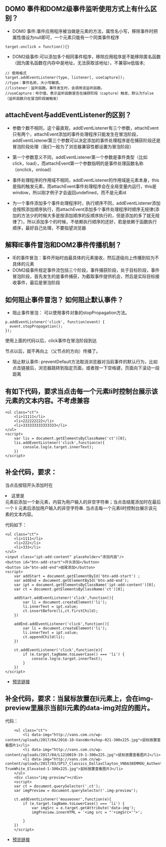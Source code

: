 ## DOM0 事件和DOM2级事件监听使用方式上有什么区别？
- DOM0 事件:事件应用程序被当做是元素的方法，属性名小写，移除事件时把属性值设为null即可，一个元素只能有一个同类事件程序

```
target.onclick = function(){}
```
- DOM2级事件:可以添加多个相同事件程序，移除应用程序是不能移除匿名函数（因为匿名函数在内存中是地址，无法获取该地址），不兼容ie低版本;

```
// 使用格式
target.addEventListener(type, listener[, useCapture]);
//type：事件名称，大小写敏感。
//listener：监听函数。事件发生时，会调用该监听函数。
//useCapture：布尔值，表示监听函数是否在捕获阶段（capture）触发，默认为false（监听函数只在冒泡阶段被触发）
```

## attachEvent与addEventListener的区别？
- 参数个数不相同，这个最直观，addEventListener有三个参数，attachEvent只有两个，attachEvent添加的事件处理程序只能发生在冒泡阶段，addEventListener第三个参数可以决定添加的事件处理程序是在捕获阶段还是冒泡阶段处理（我们一般为了浏览器兼容性都设置为冒泡阶段）

- 第一个参数意义不同，addEventListener第一个参数是事件类型（比如click，load），而attachEvent第一个参数指明的是事件处理函数名称（onclick，onload）

- 事件处理程序的作用域不相同，addEventListener的作用域是元素本身，this是指的触发元素，而attachEvent事件处理程序会在全局变量内运行，this是window，所以刚才例子才会返回undefined，而不是元素id

- 为一个事件添加多个事件处理程序时，执行顺序不同，addEventListener添加会按照添加顺序执行，而attachEvent添加多个事件处理程序时顺序无规律(添加的方法少的时候大多是按添加顺序的反顺序执行的，但是添加的多了就无规律了)，所以添加多个的时候，不依赖执行顺序的还好，若是依赖于函数执行顺序，最好自己处理，不要指望浏览器

## 解释IE事件冒泡和DOM2事件传播机制？
- IE的事件冒泡：事件开始时由最具体的元素接收，然后逐级向上传播到较为不具体的元素
- DOM2级事件规定事件流包括三个阶段，事件捕获阶段，处于目标阶段，事件冒泡阶段，首先发生的是事件捕获，为截取事件提供机会，然后是实际目标接收事件，最后是冒泡阶段

## 如何阻止事件冒泡？ 如何阻止默认事件？
- 阻止事件冒泡：
可以使用事件对象的stopPropagation方法。

```
p.addEventListener('click', function(event) {
  event.stopPropagation();
});
```
使用上面的代码以后，click事件在冒泡阶段到达<p>节点以后，就不再向上（父节点的方向）传播了。
- 阻止默认事件:
preventDefault方法取消浏览器对当前事件的默认行为，比如点击链接后，浏览器跳转到指定页面，或者按一下空格键，页面向下滚动一段距离

## 有如下代码，要求当点击每一个元素li时控制台展示该元素的文本内容。不考虑兼容

```
<ul class="ct">
    <li>11111</li>
    <li>222222222</li>
    <li>333333333333333</li>
</ul>
<script>
	var lis = document.getElementsByClassName('ct')[0];
	lis.addEventListener('click',function(e){
		console.log(e.target.innerText);
	})
</script>
```


## 补全代码，要求：

当点击按钮开头添加时在<li>这里是</li>元素前添加一个新元素，内容为用户输入的非空字符串；当点击结尾添加时在最后一个 li 元素后添加用户输入的非空字符串.
当点击每一个元素li时控制台展示该元素的文本内容。

代码如下：

```
<ul class="ct">
    <li>1111</li>
    <li>222</li>
    <li>333</li>
</ul>
<input class="ipt-add-content" placeholder="添加内容"/>
<button id="btn-add-start">开头添加</button>
<button id="btn-add-end">结尾添加</button>
<script>
	var addStart = document.getElementById('btn-add-start')	;
	var addEnd = document.getElementById('btn-add-end');
	var ipt = document.getElementsByClassName('ipt-add-content')[0];
	var ct = document.getElementsByClassName('ct')[0];

	addStart.addEventListener('click',function(){
		var li = document.createElement('li');
		li.innerText = ipt.value;
		ct.insertBefore(li,ct.firstChild);
	})

	addEnd.addEventListener('click',function(){
		var li = document.createElement('li');
		li.innerText = ipt.value;
		ct.appendChild(li);
	})

	ct.addEventListener('click',function(e){
		if (e.target.tagName.toLowerCase() === 'li') {
			console.log(e.target.innerText);
		}
	})
</script>
```
- [预览链接](https://yoowinsu.github.io/demos/just-demos/%E6%B7%BB%E5%8A%A0%E5%85%83%E7%B4%A0.html)


## 补全代码，要求：当鼠标放置在li元素上，会在img-preview里展示当前li元素的data-img对应的图片。
代码：

```
	<ul class="ct">
    	<li data-img="http://vans.com.cn/wp-content/uploads/2017/04/2016-10-VansWorkshop-021-300x225.jpg">鼠标放置查看图片1</li>
    	<li data-img="http://vans.com.cn/wp-content/uploads/2017/04/L1210019-19-1-300x225.jpg">鼠标放置查看图片2</li>
    	<li data-img="http://vans.com.cn/wp-content/uploads/2017/03/SP17_Classics_DallasClayton_VN0A38EMMOU_Authentic_Rainbow-TrueWhite_Elevated-1-300x225.jpg">鼠标放置查看图片3</li>
	</ul>
	<div class="img-preview"></div>
	<script>
	var ct = document.querySelector('.ct');
	var imgPreview = document.querySelector('.img-preview');

	ct.addEventListener('mouseover',function(e){
		if (e.target.tagName.toLowerCase() === 'li') {
			var imgSrc = e.target.getAttribute('data-img');
			imgPreview.innerHTML = '<img src = "'+imgSrc+'">';
			
		}
	})
	</script>
```
- [预览链接](https://yoowinsu.github.io/demos/just-demos/%E9%BC%A0%E6%A0%87%E7%BB%8F%E8%BF%87%E6%98%BE%E7%A4%BA%E5%9B%BE%E7%89%87.html)